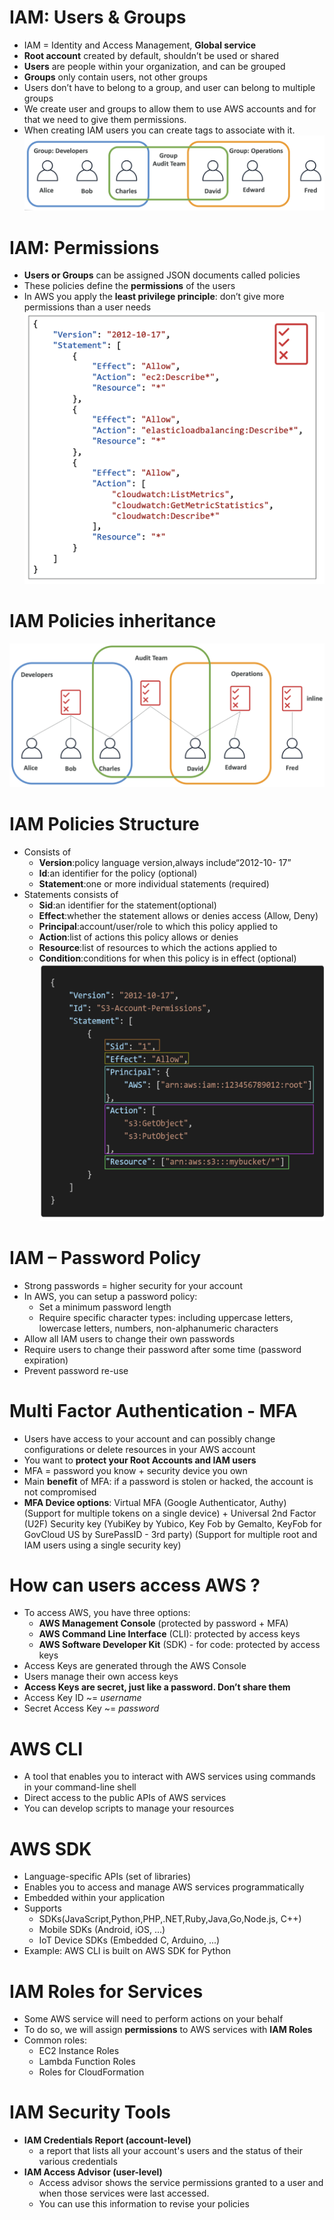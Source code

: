 # IAM: Users & Groups

- IAM = Identity and Access Management, **Global service**
- **Root account** created by default, shouldn’t be used or shared
- **Users** are people within your organization, and can be grouped
- **Groups** only contain users, not other groups
- Users don’t have to belong to a group, and user can belong to multiple groups
- We create user and groups to allow them to use AWS accounts and for that we need to give them permissions.
- When creating IAM users you can create tags to associate with it.
![Alt text](images/UsersAndGroups.png)

# IAM: Permissions

- **Users or Groups** can be assigned JSON documents called policies
- These policies define the **permissions** of the users
- In AWS you apply the **least privilege principle**: don’t give more permissions than a user needs
![Alt text](images/Permission.png)

# IAM Policies inheritance

![Alt text](images/PolicyInheritance.png)

# IAM Policies Structure 

- Consists of
    - **Version**:policy language version,always include“2012-10- 17”
    - **Id**:an identifier for the policy (optional)
    - **Statement**:one or more individual statements (required)
- Statements consists of
    - **Sid**:an identifier for the statement(optional)
    - **Effect**:whether the statement allows or denies access (Allow, Deny)
    - **Principal**:account/user/role to which this policy applied to
    - **Action**:list of actions this policy allows or denies
    - **Resource**:list of resources to which the actions applied to
    - **Condition**:conditions for when this policy is in effect (optional)
![Alt text](images/Policy.png)

# IAM – Password Policy

- Strong passwords = higher security for your account
- In AWS, you can setup a password policy:
    - Set a minimum password length
    - Require specific character types: including uppercase letters, lowercase letters, numbers, non-alphanumeric characters
- Allow all IAM users to change their own passwords
- Require users to change their password after some time (password expiration)
- Prevent password re-use

# Multi Factor Authentication - MFA

- Users have access to your account and can possibly change configurations or delete resources in your AWS account
- You want to **protect your Root Accounts and IAM users**
- MFA = password you know + security device you own
- Main **benefit** of MFA: if a password is stolen or hacked, the account is not compromised
- **MFA Device options**: Virtual MFA (Google Authenticator, Authy) (Support for multiple tokens on a single device) + Universal 2nd Factor (U2F) Security key (YubiKey by Yubico, Key Fob by Gemalto, KeyFob for GovCloud US by SurePassID - 3rd party) (Support for multiple root and IAM users using a single security key)

# How can users access AWS ?

- To access AWS, you have three options:
    - **AWS Management Console** (protected by password + MFA)
    - **AWS Command Line Interface** (CLI): protected by access keys
    - **AWS Software Developer Kit** (SDK) - for code: protected by access keys
- Access Keys are generated through the AWS Console
- Users manage their own access keys
- **Access Keys are secret, just like a password. Don’t share them**
- Access Key ID ~= *username*
- Secret Access Key ~= *password*

# AWS CLI

- A tool that enables you to interact with AWS services using commands in your command-line shell
- Direct access to the public APIs of AWS services
- You can develop scripts to manage your resources

# AWS SDK

- Language-specific APIs (set of libraries)
- Enables you to access and manage AWS services programmatically
- Embedded within your application
- Supports
    - SDKs(JavaScript,Python,PHP,.NET,Ruby,Java,Go,Node.js, C++)
    - Mobile SDKs (Android, iOS, ...)
    - IoT Device SDKs (Embedded C, Arduino, ...)
- Example: AWS CLI is built on AWS SDK for Python

# IAM Roles for Services

- Some AWS service will need to perform actions on your behalf
- To do so, we will assign **permissions** to AWS services with **IAM Roles**
- Common roles:
    - EC2 Instance Roles
    - Lambda Function Roles
    - Roles for CloudFormation

# IAM Security Tools

- **IAM Credentials Report (account-level)**
    - a report that lists all your account's users and the status of their various credentials
- **IAM Access Advisor (user-level)**
    - Access advisor shows the service permissions granted to a user and when those services were last accessed.
    - You can use this information to revise your policies